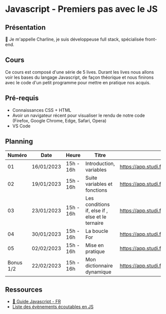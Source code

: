 # Javascript - Premiers pas avec le JS

## Présentation

👋 Je m'appelle Charline, je suis développeuse full stack, spécialisée front-end.

## Cours

Ce cours est composé d'une série de 5 lives.
Durant les lives nous allons voir les bases du langage Javascript, de façon théorique et nous finirons avec le code d'un petit programme pour mettre en pratique nos acquis.

## Pré-requis

- Connaissances CSS + HTML
- Avoir un navigateur récent pour visualiser le rendu de notre code (Firefox, Google Chrome, Edge, Safari, Opera)
- VS Code

## Planning

| Numéro | Date       | Heure     | Titre                                            | Replay                                               |
| ------ | ---------- | --------- | ------------------------------------------------ | ---------------------------------------------------- |
| 01     | 16/01/2023 | 15h - 16h | Introduction, variables                          | https://app.studi.fr/#/dashboard/events/47031/replay |
| 02     | 19/01/2023 | 15h - 16h | Suite variables et fonctions                     | https://app.studi.fr/v3/events/47032/replay          |
| 03     | 23/01/2023 | 15h - 16h | Les conditions if, else if , else et le ternaire | https://app.studi.fr/v3/events/47033/replay          |
| 04     | 30/01/2023 | 15h - 16h | La boucle For                                    | https://app.studi.fr/v3/events/47034/replay          |
| 05     | 02/02/2023 | 15h - 16h | Mise en pratique                                 | https://app.studi.fr/v3/events/47035/replay          |
| Bonus 1/2 | 22/02/2023 | 15h - 16h | Mon dictionnaire dynamique | https://app.studi.fr/v3/events/49215/replay |


## Ressources

- [📖 Guide Javascript - FR](https://developer.mozilla.org/fr/docs/Web/JavaScript/Guide)
- [Liste des évènements écoutables en JS](https://developer.mozilla.org/fr/docs/Web/API/Event)
